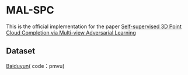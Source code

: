 # MAL-SPC
This is the official implementation for the paper [Self-supervised 3D Point Cloud Completion via Multi-view Adversarial Learning](https://arxiv.org/abs/2407.09786)

## Dataset
[Baiduyun](https://pan.baidu.com/s/1rkLvKgEaUc_YU1yIoA8uAQ)( 
code：pmvu)

